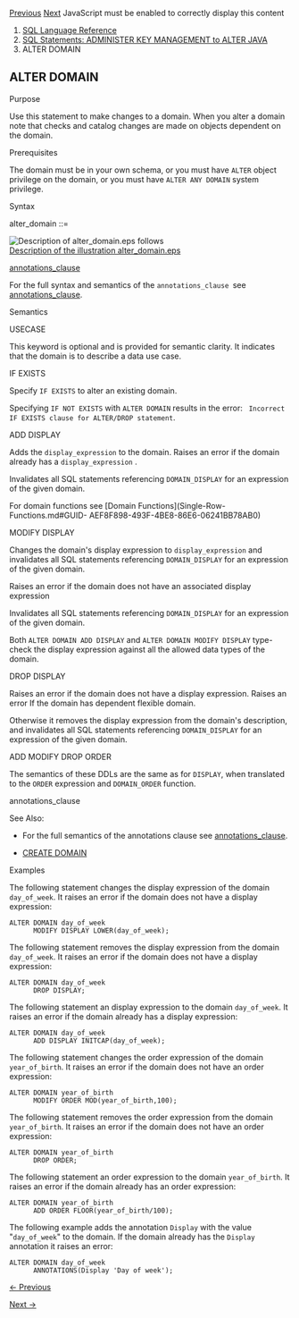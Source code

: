[Previous](ALTER-DISKGROUP.md) [Next](ALTER-FLASHBACK-ARCHIVE.md)
JavaScript must be enabled to correctly display this content

  1. [SQL Language Reference ](index.md)
  2. [ SQL Statements: ADMINISTER KEY MANAGEMENT to ALTER JAVA](SQL-Statements-ADMINISTER-KEY-MANAGEMENT-to-ALTER-JAVA.md)
  3. ALTER DOMAIN

## ALTER DOMAIN

Purpose

Use this statement to make changes to a domain. When you alter a domain note
that checks and catalog changes are made on objects dependent on the domain.

Prerequisites

The domain must be in your own schema, or you must have `ALTER` object
privilege on the domain, or you must have `ALTER ANY DOMAIN` system privilege.

Syntax

alter_domain ::=

  

![Description of alter_domain.eps
follows](https://docs.oracle.com/en/database/oracle/oracle-database/23/sqlrf/img/alter_domain.gif)  
[Description of the illustration alter_domain.eps](img_text/alter_domain.md)

  

[annotations_clause](annotations_clause.md#GUID-1AC16117-BBB6-4435-8794-2B99F8F68052)

For the full syntax and semantics of the `annotations_clause `see
[annotations_clause](annotations_clause.md#GUID-1AC16117-BBB6-4435-8794-2B99F8F68052).

Semantics

USECASE

This keyword is optional and is provided for semantic clarity. It indicates
that the domain is to describe a data use case.

IF EXISTS

Specify `IF EXISTS` to alter an existing domain.

Specifying `IF NOT EXISTS` with `ALTER DOMAIN` results in the error: `
Incorrect IF EXISTS clause for ALTER/DROP statement`.

ADD DISPLAY

Adds the `display_expression` to the domain. Raises an error if the domain
already has a `display_expression` .

Invalidates all SQL statements referencing `DOMAIN_DISPLAY` for an expression
of the given domain.

For domain functions see [Domain Functions](Single-Row-Functions.md#GUID-
AEF8F898-493F-4BE8-86E6-06241BB78AB0)

MODIFY DISPLAY

Changes the domain's display expression to `display_expression` and
invalidates all SQL statements referencing `DOMAIN_DISPLAY` for an expression
of the given domain.

Raises an error if the domain does not have an associated display expression

Invalidates all SQL statements referencing `DOMAIN_DISPLAY` for an expression
of the given domain.

Both `ALTER DOMAIN ADD DISPLAY` and `ALTER DOMAIN MODIFY DISPLAY` type-check
the display expression against all the allowed data types of the domain.

DROP DISPLAY

Raises an error if the domain does not have a display expression. Raises an
error If the domain has dependent flexible domain.

Otherwise it removes the display expression from the domain's description, and
invalidates all SQL statements referencing `DOMAIN_DISPLAY` for an expression
of the given domain.

ADD MODIFY DROP ORDER

The semantics of these DDLs are the same as for `DISPLAY`, when translated to
the `ORDER` expression and `DOMAIN_ORDER` function.

annotations_clause

See Also:

  * For the full semantics of the annotations clause see [annotations_clause](annotations_clause.md#GUID-1AC16117-BBB6-4435-8794-2B99F8F68052). 

  * [CREATE DOMAIN](create-domain.md#GUID-17D3A9C6-D993-4E94-BF6B-CACA56581F41)

Examples

The following statement changes the display expression of the domain
`day_of_week`. It raises an error if the domain does not have a display
expression:

    
    
    ALTER DOMAIN day_of_week
          MODIFY DISPLAY LOWER(day_of_week);

The following statement removes the display expression from the domain
`day_of_week`. It raises an error if the domain does not have a display
expression:

    
    
    ALTER DOMAIN day_of_week
          DROP DISPLAY;

The following statement an display expression to the domain `day_of_week`. It
raises an error if the domain already has a display expression:

    
    
    ALTER DOMAIN day_of_week
          ADD DISPLAY INITCAP(day_of_week);

The following statement changes the order expression of the domain
`year_of_birth`. It raises an error if the domain does not have an order
expression:

    
    
    ALTER DOMAIN year_of_birth
          MODIFY ORDER MOD(year_of_birth,100);

The following statement removes the order expression from the domain
`year_of_birth`. It raises an error if the domain does not have an order
expression:

    
    
    ALTER DOMAIN year_of_birth
          DROP ORDER;

The following statement an order expression to the domain `year_of_birth`. It
raises an error if the domain already has an order expression:

    
    
    ALTER DOMAIN year_of_birth
          ADD ORDER FLOOR(year_of_birth/100);

The following example adds the annotation `Display` with the value
"`day_of_week`" to the domain. If the domain already has the `Display`
annotation it raises an error:

    
    
    ALTER DOMAIN day_of_week
          ANNOTATIONS(Display 'Day of week');


[← Previous](ALTER-DISKGROUP.md)

[Next →](ALTER-FLASHBACK-ARCHIVE.md)
